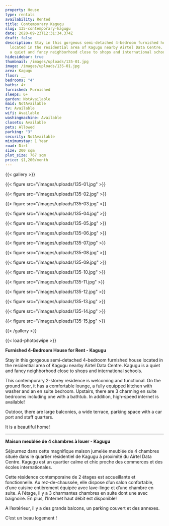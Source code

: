 ```yaml
---
property: House
type: rentals
availability: Rented
title: Contemporary Kagugu
slug: 135-contemporary-kagugu
date: 2020-09-23T12:31:34.374Z
draft: false
description: Stay in this gorgeous semi-detached 4-bedroom furnished house
  located in the residential area of Kagugu nearby Airtel Data Centre. Kagugu is
  a quiet and fancy neighborhood close to shops and international schools.
hidesidebar: true
thumbnail: /images/uploads/135-01.jpg
image: /images/uploads/135-01.jpg
area: Kagugu
floor: __
bedrooms: "4"
baths: 4+
furnished: Furnished
sleeps: 6+
garden: NotAvailable
maid: NotAvailable
tv: Available
wifi: Available
washingmachine: Available
closets: Available
pets: Allowed
parking: "3"
security: NotAvailable
minimumstay: 1 Year
road: Dirt
size: 200 sqm
plot_size: 767 sqm
price: $1,200/month
---
```

{{< gallery >}}

{{< figure src="/images/uploads/135-01.jpg" >}}

{{< figure src="/images/uploads/135-02.jpg" >}}

{{< figure src="/images/uploads/135-03.jpg" >}}

{{< figure src="/images/uploads/135-04.jpg" >}}

{{< figure src="/images/uploads/135-05.jpg" >}}

{{< figure src="/images/uploads/135-06.jpg" >}}

{{< figure src="/images/uploads/135-07.jpg" >}}

{{< figure src="/images/uploads/135-08.jpg" >}}

{{< figure src="/images/uploads/135-09.jpg" >}}

{{< figure src="/images/uploads/135-10.jpg" >}}

{{< figure src="/images/uploads/135-11.jpg" >}}

{{< figure src="/images/uploads/135-12.jpg" >}}

{{< figure src="/images/uploads/135-13.jpg" >}}

{{< figure src="/images/uploads/135-14.jpg" >}}

{{< figure src="/images/uploads/135-15.jpg" >}}

{{< /gallery >}}

{{< load-photoswipe >}}

**Furnished 4-Bedroom House for Rent - Kagugu**

Stay in this gorgeous semi-detached 4-bedroom furnished house located in the residential area of Kagugu nearby Airtel Data Centre. Kagugu is a quiet and fancy neighborhood close to shops and international schools.

This contemporary 2-storey residence is welcoming and functional. On the ground floor, it has a comfortable lounge, a fully equipped kitchen with washer and an en suite bedroom. Upstairs, there are 3 charming en suite bedrooms including one with a bathtub. In addition, high-speed internet is available!

Outdoor, there are large balconies, a wide terrace, parking space with a car port and staff quarters.

It is a beautiful home! 

- - -

**Maison meublée de 4 chambres à louer - Kagugu**

Séjournez dans cette magnifique maison jumelée meublée de 4 chambres située dans le quartier résidentiel de Kagugu à proximité du Airtel Data Centre. Kagugu est un quartier calme et chic proche des commerces et des écoles internationales.

Cette résidence contemporaine de 2 étages est accueillante et fonctionnelle. Au rez-de-chaussée, elle dispose d’un salon confortable, d’une cuisine entièrement équipée avec lave-linge et d’une chambre en suite. A l’étage, il y a 3 charmantes chambres en suite dont une avec baignoire. En plus, l’Internet haut débit est disponible!

A l’extérieur, il y a des grands balcons, un parking couvert et des annexes.

C’est un beau logement !